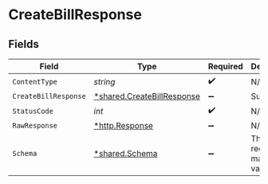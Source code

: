 # CreateBillResponse


## Fields

| Field                                                                   | Type                                                                    | Required                                                                | Description                                                             |
| ----------------------------------------------------------------------- | ----------------------------------------------------------------------- | ----------------------------------------------------------------------- | ----------------------------------------------------------------------- |
| `ContentType`                                                           | *string*                                                                | :heavy_check_mark:                                                      | N/A                                                                     |
| `CreateBillResponse`                                                    | [*shared.CreateBillResponse](../../models/shared/createbillresponse.md) | :heavy_minus_sign:                                                      | Success                                                                 |
| `StatusCode`                                                            | *int*                                                                   | :heavy_check_mark:                                                      | N/A                                                                     |
| `RawResponse`                                                           | [*http.Response](https://pkg.go.dev/net/http#Response)                  | :heavy_minus_sign:                                                      | N/A                                                                     |
| `Schema`                                                                | [*shared.Schema](../../models/shared/schema.md)                         | :heavy_minus_sign:                                                      | The request made is not valid.                                          |